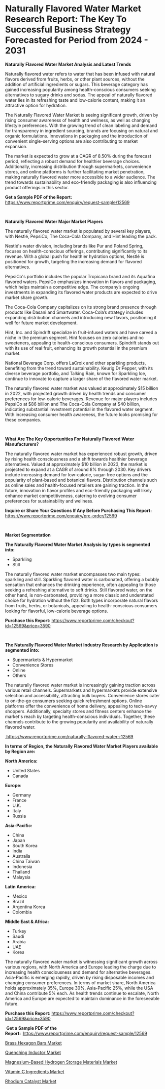 <p><h1>Naturally Flavored Water Market Research Report: The Key To Successful Business Strategy Forecasted for Period from 2024 - 2031</h1></p><p><strong>Naturally Flavored Water Market Analysis and Latest Trends</strong></p>
<p><p>Naturally flavored water refers to water that has been infused with natural flavors derived from fruits, herbs, or other plant sources, without the addition of artificial ingredients or sugars. This beverage category has gained increasing popularity among health-conscious consumers seeking alternatives to sugary drinks and sodas. The appeal of naturally flavored water lies in its refreshing taste and low-calorie content, making it an attractive option for hydration.</p><p>The Naturally Flavored Water Market is seeing significant growth, driven by rising consumer awareness of health and wellness, as well as changing lifestyle preferences. With the growing trend of clean labeling and demand for transparency in ingredient sourcing, brands are focusing on natural and organic formulations. Innovations in packaging and the introduction of convenient single-serving options are also contributing to market expansion.</p><p>The market is expected to grow at a CAGR of 8.50% during the forecast period, reflecting a robust demand for healthier beverage choices. Additionally, increasing distribution through supermarkets, convenience stores, and online platforms is further facilitating market penetration, making naturally flavored water more accessible to a wider audience. The trend towards sustainability and eco-friendly packaging is also influencing product offerings in this sector.</p></p>
<p><strong>Get a Sample PDF of the Report:&nbsp;</strong> <a href="https://www.reportprime.com/enquiry/request-sample/12569">https://www.reportprime.com/enquiry/request-sample/12569</a></p>
<p>&nbsp;</p>
<p><strong>Naturally Flavored Water Major Market Players</strong></p>
<p><p>The naturally flavored water market is populated by several key players, with Nestlé, PepsiCo, The Coca-Cola Company, and Hint leading the pack. </p><p>Nestlé's water division, including brands like Pur and Poland Spring, focuses on health-conscious offerings, contributing significantly to its revenue. With a global push for healthier hydration options, Nestlé is positioned for growth, targeting the increasing demand for flavored alternatives.</p><p>PepsiCo's portfolio includes the popular Tropicana brand and its Aquafina flavored waters. PepsiCo emphasizes innovation in flavors and packaging, which helps maintain a competitive edge. The company’s ongoing investments in expanding its flavored water products are expected to drive market share growth.</p><p>The Coca-Cola Company capitalizes on its strong brand presence through products like Dasani and Smartwater. Coca-Cola’s strategy includes expanding distribution channels and introducing new flavors, positioning it well for future market development.</p><p>Hint, Inc. and Spindrift specialize in fruit-infused waters and have carved a niche in the premium segment. Hint focuses on zero calories and no sweeteners, appealing to health-conscious consumers. Spindrift stands out with its use of real fruit, enhancing its growth potential in the premium market.</p><p>National Beverage Corp. offers LaCroix and other sparkling products, benefiting from the trend toward sustainability. Keurig Dr Pepper, with its diverse beverage portfolio, and Talking Rain, known for Sparkling Ice, continue to innovate to capture a larger share of the flavored water market.</p><p>The naturally flavored water market was valued at approximately $15 billion in 2022, with projected growth driven by health trends and consumer preferences for low-calorie beverages. Revenue for major players includes PepsiCo at $86 billion and The Coca-Cola Company at $40 billion, indicating substantial investment potential in the flavored water segment. With increasing consumer health awareness, the future looks promising for these companies.</p></p>
<p>&nbsp;</p>
<p><strong>What Are The Key Opportunities For Naturally Flavored Water Manufacturers?</strong></p>
<p><p>The naturally flavored water market has experienced robust growth, driven by rising health consciousness and a shift towards healthier beverage alternatives. Valued at approximately $10 billion in 2023, the market is projected to expand at a CAGR of around 8% through 2030. Key drivers include increasing demand for low-calorie, sugar-free options and the popularity of plant-based and botanical flavors. Distribution channels such as online sales and health-focused retailers are gaining traction. In the future, innovation in flavor profiles and eco-friendly packaging will likely enhance market competitiveness, catering to evolving consumer preferences for sustainability and wellness.</p></p>
<p><strong>Inquire or Share Your Questions If Any Before Purchasing This Report:</strong> <a href="https://www.reportprime.com/enquiry/pre-order/12569">https://www.reportprime.com/enquiry/pre-order/12569</a></p>
<p>&nbsp;</p>
<p><strong>Market Segmentation</strong></p>
<p><strong>The Naturally Flavored Water Market Analysis by types is segmented into:</strong></p>
<p><ul><li>Sparkling</li><li>Still</li></ul></p>
<p><p>The naturally flavored water market encompasses two main types: sparkling and still. Sparkling flavored water is carbonated, offering a bubbly sensation that enhances the drinking experience, often appealing to those seeking a refreshing alternative to soft drinks. Still flavored water, on the other hand, is non-carbonated, providing a more classic and understated choice for hydration without the fizz. Both types incorporate natural flavors from fruits, herbs, or botanicals, appealing to health-conscious consumers looking for flavorful, low-calorie beverage options.</p></p>
<p><strong>Purchase this Report:&nbsp;</strong><a href="https://www.reportprime.com/checkout?id=12569&price=3590">https://www.reportprime.com/checkout?id=12569&price=3590</a></p>
<p>&nbsp;</p>
<p><strong>The Naturally Flavored Water Market Industry Research by Application is segmented into:</strong></p>
<p><ul><li>Supermarkets & Hypermarket</li><li>Convenience Stores</li><li>Online</li><li>Others</li></ul></p>
<p><p>The naturally flavored water market is increasingly gaining traction across various retail channels. Supermarkets and hypermarkets provide extensive selection and accessibility, attracting bulk buyers. Convenience stores cater to on-the-go consumers seeking quick refreshment options. Online platforms offer the convenience of home delivery, appealing to tech-savvy shoppers. Additionally, specialty stores and fitness centers enhance the market's reach by targeting health-conscious individuals. Together, these channels contribute to the growing popularity and availability of naturally flavored water.</p></p>
<p><a href="https://www.reportprime.com/naturally-flavored-water-r12569">&nbsp;https://www.reportprime.com/naturally-flavored-water-r12569</a></p>
<p><strong>In terms of Region, the Naturally Flavored Water Market Players available by Region are:</strong></p>
<p>
    <p> <strong> North America: </strong>
        <ul>
            <li>United States</li>
            <li>Canada</li>
        </ul>
        </p> 
    <p> <strong> Europe: </strong>
        <ul>
            <li>Germany</li>
            <li>France</li>
            <li>U.K.</li>
            <li>Italy</li>
            <li>Russia</li>
        </ul>
        </p> 
    <p> <strong> Asia-Pacific: </strong>
        <ul>
            <li>China</li>
            <li>Japan</li>
            <li>South Korea</li>
            <li>India</li>
            <li>Australia</li>
            <li>China Taiwan</li>
            <li>Indonesia</li>
            <li>Thailand</li>
            <li>Malaysia</li>
        </ul>
        </p> 
    <p> <strong> Latin America: </strong>
        <ul>
            <li>Mexico</li>
            <li>Brazil</li>
            <li>Argentina Korea</li>
            <li>Colombia</li>
        </ul>
        </p> 
    <p> <strong> Middle East & Africa: </strong>
        <ul>
            <li>Turkey</li>
            <li>Saudi</li>
            <li>Arabia</li>
            <li>UAE</li>
            <li>Korea</li>
        </ul>
    </p>
    </p>
<p><p>The naturally flavored water market is witnessing significant growth across various regions, with North America and Europe leading the charge due to increasing health consciousness and demand for alternative beverages. Asia-Pacific is emerging rapidly, driven by rising disposable incomes and changing consumer preferences. In terms of market share, North America holds approximately 35%, Europe 30%, Asia-Pacific 25%, while the USA and China contribute 5% each. As health trends continue to escalate, North America and Europe are expected to maintain dominance in the foreseeable future.</p></p>
<p><strong>Purchase this Report: </strong><a href="https://www.reportprime.com/checkout?id=12569&price=3590">https://www.reportprime.com/checkout?id=12569&price=3590</a></p>
<p>&nbsp;<strong>Get a Sample PDF of the Report:&nbsp;&nbsp;</strong><a href="https://www.reportprime.com/enquiry/request-sample/12569">https://www.reportprime.com/enquiry/request-sample/12569</a></p>
<p><strong></strong></p>
<p><p><a href="https://medium.com/@garyshaw626/brass-hexagon-bars-market-outlook-and-forecast-from-2024-to-2031-376bf39c3ec9">Brass Hexagon Bars Market</a></p><p><a href="https://issuu.com/reportprime-2/docs/quenching-inductor-market-size-2030_d22ba14ca88431">Quenching Inductor Market</a></p><p><a href="https://medium.com/@sac-m/magnesium-based-hydrogen-storage-materials-market-insights-product-type-application-trends-and-960d40ee0661">Magnesium-Based Hydrogen Storage Materials Market</a></p><p><a href="https://www.linkedin.com/pulse/deep-dive-vitamin-c-ingredients-market-itstrends-segmentation-h4uge?trackingId=KpqP8lfWTymgSbpf2b7GFg%3D%3D">Vitamin C Ingredients Market</a></p><p><a href="https://www.linkedin.com/pulse/rhodium-catalyst-market-revolution-2024-2031-trends-shaping-8fbuc?trackingId=ovDBZlm5R5O5pjJBbDS40w%3D%3D">Rhodium Catalyst Market</a></p></p>